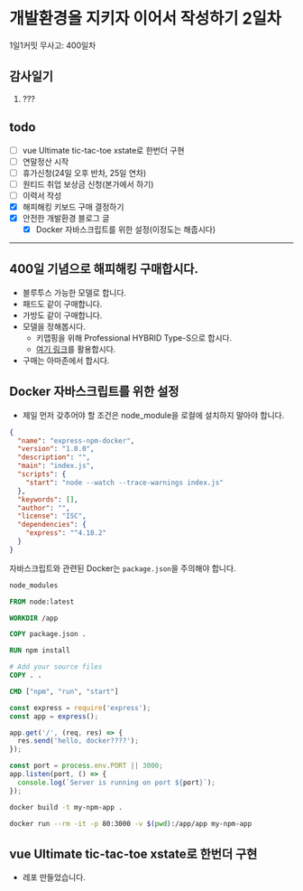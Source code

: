 # 개발환경을 지키자 이어서 작성하기 2일차

1일1커밋 무사고: 400일차

## 감사일기

1. ???

## todo

- [ ] vue Ultimate tic-tac-toe xstate로 한번더 구현
- [ ] 연말정산 시작
- [ ] 휴가신청(24일 오후 반차, 25일 연차)
- [ ] 원티드 취업 보상금 신청(본가에서 하기)
- [ ] 이력서 작성
- [x] 해피해킹 키보드 구매 결정하기
- [x] 안전한 개발환경 블로그 글
  - [x] Docker 자바스크립트를 위한 설정(이정도는 해줍시다)

---

## 400일 기념으로 해피해킹 구매합시다.

- 블루투스 가능한 모델로 합니다.
- 패드도 같이 구매합니다.
- 가방도 같이 구매합니다.
- 모델을 정해봅시다.
  - 키맵핑을 위해 Professional HYBRID Type-S으로 합시다.
  - [여기 링크](https://smartstore.naver.com/flytojapan/products/3019389927)를 활용합시다.
- 구매는 아마존에서 합시다.

## Docker 자바스크립트를 위한 설정

- 제일 먼저 갖추어야 할 조건은 node_module을 로컬에 설치하지 말아야 합니다.

```json title="package.json"
{
  "name": "express-npm-docker",
  "version": "1.0.0",
  "description": "",
  "main": "index.js",
  "scripts": {
    "start": "node --watch --trace-warnings index.js"
  },
  "keywords": [],
  "author": "",
  "license": "ISC",
  "dependencies": {
    "express": "^4.18.2"
  }
}
```

자바스크립트와 관련된 Docker는 `package.json`을 주의해야 합니다.

```txt title=".dockerignore"
node_modules
```

```Dockerfile
FROM node:latest

WORKDIR /app

COPY package.json .

RUN npm install

# Add your source files
COPY . .

CMD ["npm", "run", "start"]
```

```js title="index.js"
const express = require('express');
const app = express();

app.get('/', (req, res) => {
  res.send('hello, docker????');
});

const port = process.env.PORT || 3000;
app.listen(port, () => {
  console.log(`Server is running on port ${port}`);
});
```

```sh
docker build -t my-npm-app .
```

```sh
docker run --rm -it -p 80:3000 -v $(pwd):/app/app my-npm-app
```

## vue Ultimate tic-tac-toe xstate로 한번더 구현

- 레포 만들었습니다.

